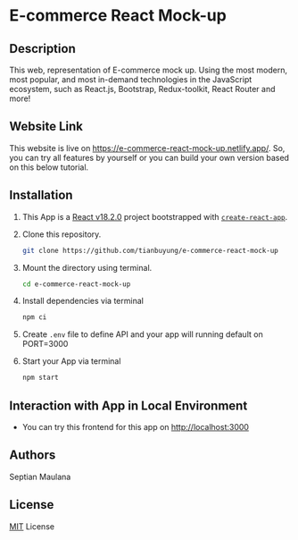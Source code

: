 # E-commerce React Mock-up

## Description

This web, representation of E-commerce mock up. Using the most modern, most popular, and most in-demand technologies in the JavaScript ecosystem, such as React.js, Bootstrap, Redux-toolkit, React Router and more!

## Website Link

This website is live on <https://e-commerce-react-mock-up.netlify.app/>. So, you can try all features by yourself or you can build your own version based on this below tutorial.

## Installation

1. This App is a [React v18.2.0](https://reactjs.org/) project bootstrapped with [`create-react-app`](https://create-react-app.dev/).

2. Clone this repository.

   ```sh
   git clone https://github.com/tianbuyung/e-commerce-react-mock-up
   ```

3. Mount the directory using terminal.

   ```sh
   cd e-commerce-react-mock-up
   ```

4. Install dependencies via terminal

   ```sh
   npm ci
   ```

5. Create `.env` file to define API and your app will running default on PORT=3000

6. Start your App via terminal

   ```sh
   npm start
   ```

## Interaction with App in Local Environment

- You can try this frontend for this app on <http://localhost:3000>

## Authors

Septian Maulana

## License

[MIT](/LICENSE.md) License
